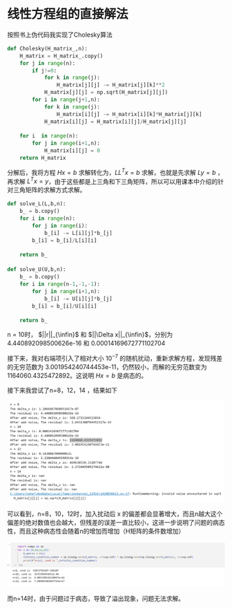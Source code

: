 # 线性方程组的直接解法

按照书上伪代码我实现了Cholesky算法

```python
def Cholesky(H_matrix_,n):
    H_matrix = H_matrix_.copy() 
    for j in range(n):
        if j!=0:
            for k in range(j):
                H_matrix[j][j] -= H_matrix[j][k]**2
            H_matrix[j][j] = np.sqrt(H_matrix[j][j])
        for i in range(j+1,n):
            for k in range(j):
                H_matrix[i][j] -= H_matrix[i][k]*H_matrix[j][k]
            H_matrix[i][j] = H_matrix[i][j]/H_matrix[j][j]

    for i  in range(n):
        for j in range(i+1,n):
            H_matrix[i][j] = 0
    return H_matrix
```

分解后，我将方程 $Hx = b$ 求解转化为，$LL^Tx = b$  求解，也就是先求解 $Ly = b$ ，再求解 $L^Tx = y$，由于这些都是上三角和下三角矩阵，所以可以用课本中介绍的针对三角矩阵的求解方式求解。

```python
def solve_L(L,b,n):
    b_ = b.copy()
    for i in range(n):
        for j in range(i):
            b_[i] -= L[i][j]*b_[j]
        b_[i] = b_[i]/L[i][i]
        
    return b_

def solve_U(U,b,n):
    b_ = b.copy()
    for i in range(n-1,-1,-1):
        for j in range(i+1,n):
            b_[i] -= U[i][j]*b_[j]
        b_[i] = b_[i]/U[i][i]
        
    return b_
```

n = 10时， $||r||_{\infin}$ 和  $||\Delta x||_{\infin}$，分别为 4.440892098500626e-16 和 0.00014169672771102704

接下来，我对右端项引入了相对大小 $10^{-7}$ 的随机扰动，重新求解方程，发现残差的无穷范数为 3.001954240744453e-11，仍然较小，而解的无穷范数变为 1164060.4325472892。这说明 $Hx = b$ 是病态的。

接下来我尝试了n=8，12，14 ，结果如下

![image-20240531151639094](./report.assets/image-20240531151639094.png)

可以看到，n=8，10，12时，加入扰动后 x 的偏差都会显著增大，而且n越大这个偏差的绝对数值也会越大，但残差的误差一直比较小，这进一步说明了问题的病态性，而且这种病态性会随着n的增加而增加（H矩阵的条件数增加）

![image-20240531152537199](./report.assets/image-20240531152537199.png)

而n=14时，由于问题过于病态，导致了溢出现象，问题无法求解。